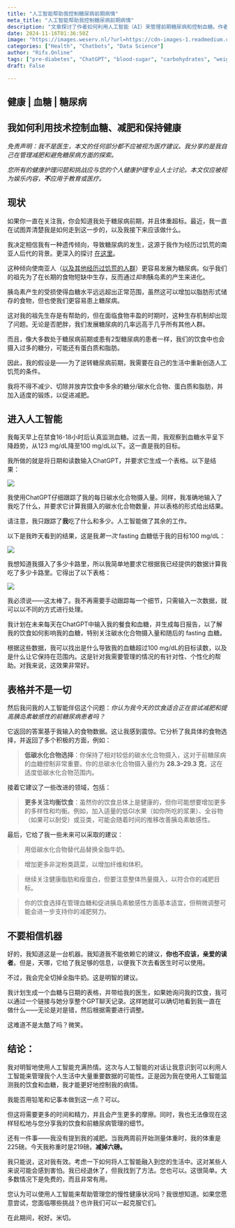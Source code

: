 ```yaml
---
title: "人工智能帮助我控制糖尿病前期病情"
meta_title: "人工智能帮助我控制糖尿病前期病情"
description: "文章探讨了作者如何利用人工智能（AI）来管理前期糖尿病和控制血糖。作者通过监测饮食和血糖水平，利用ChatGPT生成数据分析和饮食建议，从而实现减肥和提高胰岛素敏感性。作者强调了技术在个人健康管理中的潜力，并分享了自己在使用AI过程中取得的积极成果，包括体重减轻和血糖控制的改善，同时提醒读者应与健康专业人士讨论相关问题。"
date: 2024-11-16T01:36:50Z
image: "https://images.weserv.nl/?url=https://cdn-images-1.readmedium.com/v2/resize:fit:800/1*oTD6Y3PWBiteGxzYcDhP-w.jpeg"
categories: ["Health", "Chatbots", "Data Science"]
author: "Rifx.Online"
tags: ["pre-diabetes", "ChatGPT", "blood-sugar", "carbohydrates", "weight-loss"]
draft: False

---
```


## 健康 \| 血糖 \| 糖尿病



## 我如何利用技术控制血糖、减肥和保持健康



*免责声明：我不是医生，本文的任何部分都不应被视为医疗建议。我分享的是我自己在管理减肥和避免糖尿病方面的探索。*

*您所有的健康护理问题和挑战应与您的个人健康护理专业人士讨论。本文仅应被视为娱乐内容，**不**应用于教育或医疗。*

## 现状

如果你一直在关注我，你会知道我处于糖尿病前期，并且体重超标。最近，我一直在试图弄清楚我是如何走到这一步的，以及我接下来应该做什么。

我决定相信我有一种遗传倾向，导致糖尿病的发生，这源于我作为经历过饥荒的南亚人后代的背景。更深入的探讨 [在这里](https://readmedium.com/i-finally-understand-why-im-pre-diabetic-and-obese-c9893f4c3187)。

这种倾向使南亚人（[以及其他经历过饥荒的人群](https://diabetesjournals.org/diabetes/article/61/9/2255/14753/Famine-Exposure-in-the-Young-and-the-Risk-of-Type)）更容易发展为糖尿病。似乎我们的祖先为了在长期的食物短缺中生存，反而通过*抑制*胰岛素的产生来进化。

胰岛素产生的受损使得血糖水平远远超出正常范围，虽然这可以增加以脂肪形式储存的食物，但也使我们更容易患上糖尿病。

这对我的祖先生存是有帮助的，但在面临食物丰盈的时期时，这种生存机制却出现了问题。无论是否肥胖，我们发展糖尿病的几率远高于几乎所有其他人群。

而且，像大多数处于糖尿病前期或患有2型糖尿病的患者一样，我们的饮食中也会摄入过多的糖分，可能还有蛋白质和脂肪。

因此，我的假设是——为了逆转糖尿病前期，我需要在自己的生活中重新创造人工饥荒的条件。

我将不得不减少、切除并放弃饮食中多余的糖分/碳水化合物、蛋白质和脂肪，并加入适度的锻炼，以促进减肥。

## 进入人工智能

我每天早上在禁食16-18小时后认真监测血糖。过去一周，我观察到血糖水平呈下降趋势，从123 mg/dL降至100 mg/dL以下。这一直是我的目标。

我所做的就是将日期和读数输入ChatGPT，并要求它生成一个表格。以下是结果：

![](https://images.weserv.nl/?url=https://cdn-images-1.readmedium.com/v2/resize:fit:800/1*UenRzbRpeCFUNFbVwtrxkg.png)

我使用ChatGPT仔细跟踪了我的每日碳水化合物摄入量。同样，我准确地输入了我吃了什么，并要求它计算我摄入的碳水化合物数量，并以表格的形式给出结果。

请注意，我只跟踪了**我**吃了什么和多少。人工智能做了其余的工作。

以下是我昨天看到的结果，这是我*第一次* fasting 血糖低于我的目标100 mg/dL：

![](https://images.weserv.nl/?url=https://cdn-images-1.readmedium.com/v2/resize:fit:800/1*4YwDOMk2V7Leo5Wl4_5NGg.png)

我想知道我摄入了多少卡路里，所以我简单地要求它根据我已经提供的数据计算我吃了多少卡路里。它得出了以下表格：

![](https://images.weserv.nl/?url=https://cdn-images-1.readmedium.com/v2/resize:fit:800/1*AFAm5-SStY04-mQiCShRPg.png)

我必须说——这太棒了。我不再需要手动跟踪每一个细节，只需输入一次数据，就可以以不同的方式进行处理。

我计划在未来每天在ChatGPT中输入我的餐食和血糖，并生成每日报告，以了解我的饮食如何影响我的血糖，特别关注碳水化合物摄入量和随后的 fasting 血糖。

根据这些数据，我可以找出是什么导致我的血糖超过100 mg/dL的目标读数，以及是什么让它保持在范围内。这是针对我需要管理的情况的有针对性、个性化的帮助。对我来说，这效果非常好。

## 表格并不是一切

然后我问我的人工智能伴侣这个问题：*你认为我今天的饮食适合正在尝试减肥和提高胰岛素敏感性的前糖尿病患者吗？*

它返回的答案基于我输入的食物数据。这让我感到震惊。它分析了我具体的食物选择，并返回了多个积极的方面，例如：

> **低碳水化合物选择**：你保持了相对较低的碳水化合物摄入，这对于前糖尿病的血糖控制非常重要。你的总碳水化合物摄入量约为 **28.3–29.3 克**，这在适度低碳水化合物范围内。

接着它建议了一些改进的领域，包括：

> **更多关注均衡饮食**：虽然你的饮食总体上是健康的，但你可能想要增加更多的多样性和均衡。例如，加入适量的低GI水果（如你所吃的浆果）、全谷物（如果可以耐受）或豆类，可能会随着时间的推移改善胰岛素敏感性。

最后，它给了我一些未来可以采取的建议：

> 用低碳水化合物替代品替换全脂牛奶。

> 增加更多非淀粉类蔬菜，以增加纤维和体积。

> 继续关注健康脂肪和瘦蛋白，但要注意整体热量摄入，以符合你的减肥目标。

> 你的饮食选择在管理血糖和促进胰岛素敏感性方面基本适宜，但稍微调整可能会进一步支持你的减肥努力。

## 不要相信机器

好的，我知道这是一台机器。我知道我不能依赖它的建议，**你也不应该，亲爱的读者**。但是，天哪，它给了我足够的信息，以便我下次去看医生时可以使用。

不过，我会完全切掉全脂牛奶。这是明智的建议。

我计划生成一个血糖与日期的表格，并带给我的医生，如果她询问我的饮食，我可以通过一个链接与她分享整个GPT聊天记录。这样她就可以确切地看到我一直在做什么——无论是对是错，然后根据需要进行调整。

这难道不是太酷了吗？微笑。

## 结论：

我对明智地使用人工智能充满热情。这次与人工智能的对话让我意识到可以利用人工智能来管理我个人生活中大量重要数据的可能性。正是因为我在使用人工智能监测我的饮食和血糖，我才能更好地控制我的病情。

我能否用铅笔和记事本做到这一点？可以。

但这将需要更多的时间和精力，并且会产生更多的摩擦。同时，我也无法像现在这样轻松地与您分享我的饮食和前糖尿病管理的细节。

还有一件事——我没有提到我的减肥。当我两周前开始测量体重时，我的体重是225磅。今天我称重时是219磅。**减掉六磅。**

我只能说，这对我有效。考虑一下如何将人工智能融入到您的生活中。这对某些人来说可能会感到害怕。我已经退休了，但我找到了方法。您也可以。这很简单。大多数情况下是免费的，而且非常有用。

您认为可以使用人工智能来帮助管理您的慢性健康状况吗？我很想知道。如果您愿意尝试，您面临哪些挑战？也许我们可以一起克服它们。

在此期间，祝好。米切。

